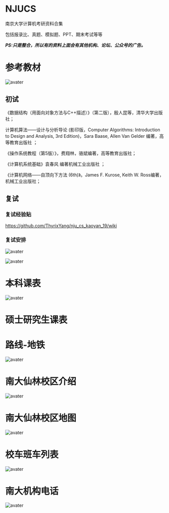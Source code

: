 # NJUCS

南京大学计算机考研资料合集

包括报录比、真题、模拟题、PPT、期末考试等等

***PS:只是整合，所以有的资料上面会有其他机构、论坛、公众号的广告。***

# 参考教材

![avater](./img/南大计算机招生参考书目.png)

## 初试

《数据结构（用面向对象方法与C++描述）》（第二版），殷人昆等，清华大学出版社；

计算机算法——设计与分析导论 (影印版，Computer Algorithms: Introduction to Design and Analysis, 3rd Edition)，Sara Baase, Allen Van Gelder 编著，高等教育出版社 ；

《操作系统教程（第5版）》，费翔林，骆斌编著，高等教育出版社；

《计算机系统基础》袁春风 编著机械工业出版社 ；

《计算机网络——自顶向下方法 (6th)》。James F. Kurose, Keith W. Ross编著，机械工业出版社；

## 复试

### 复试经验贴

https://github.com/ThyrixYang/nju_cs_kaoyan_19/wiki

### 复试安排

![avater](./img/复试安排.png)

![avater](./img/复试安排2.png)

# 本科课表

![avater](./img/南京大学计算机专业课.jpg)

# 硕士研究生课表


# 路线-地铁

![avater](./img/到南大-地铁线路.PNG)


# 南大仙林校区介绍

![avater](./img/南京大学-仙林校区介绍.JPG)

# 南大仙林校区地图

![avater](./img/南京大学-仙林校区地图.PNG)

# 校车班车列表

![avater](./img/南京大学-校园班车时间列表.JPG)

# 南大机构电话

![avater](./img/南京大学-组织机构电话.jpg)
